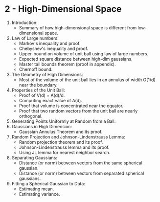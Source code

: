 # 2 - High-Dimensional Space

1.  Introduction:
    * Summary of how high-dimensional space is different from low-dimensional space.
2.  Law of Large numbers:
    * Markov's inequality and proof.
    * Chebyshev's inequality and proof.
    * Upper-bound on volume of unit ball using law of large numbers.
    * Expected square distance between high-dim gaussians.
    * Master tail bounds theorem (proof in appendix).
    * Chernoff bound.
3.  The Geometry of High Dimensions:
    * Most of the volume of the unit ball lies in an annulus of width O(1/d) near the boundary.
4.  Properties of the Unit Ball:
    * Proof of V(d) = A(d)/d.
    * Computing exact value of A(d).
    * Proof that volume is concentrated near the equator.
    * Proof that two random vectors from the unit ball are nearly orthogonal.
5.  Generating Points Uniformly at Random from a Ball:
6.  Gaussians in High Dimension:
    * Gaussian Annulus Theorem and its proof.
7.  Random Projection and Johnson-Lindenstrauss Lemma:
    * Random projection theorem and its proof.
    * Johnson-Lindenstrauss lemma and its proof.
    * Using JL lemma for nearest neighbor search.
8.  Separating Gaussians:
    * Distance (or norm) between vectors from the same spherical gaussian.
    * Distance (or norm) between vectors from separated spherical gaussians.
9.  Fitting a Spherical Gaussian to Data:
    * Estimating mean.
    * Estimating variance.
